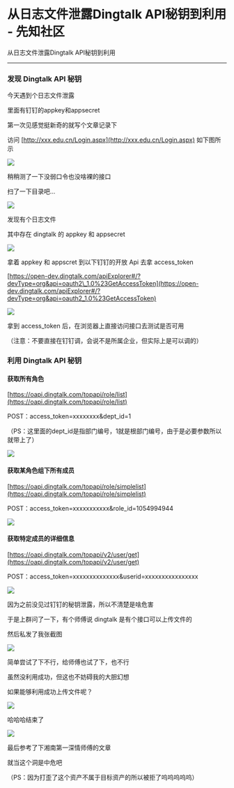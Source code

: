 

# 从日志文件泄露Dingtalk API秘钥到利用 - 先知社区

从日志文件泄露Dingtalk API秘钥到利用

- - -

### 发现 Dingtalk API 秘钥

今天遇到个日志文件泄露

里面有钉钉的appkey和appsecret

第一次见感觉挺新奇的就写个文章记录下

访问 [http://xxx.edu.cn/Login.aspx](http://xxx.edu.cn/Login.aspx) 如下图所示

[![](assets/1705975182-46efcc1156f7d3820681664209990c31.png)](https://xzfile.aliyuncs.com/media/upload/picture/20240121202904-a9f0fbfe-b858-1.png)

稍稍测了一下没弱口令也没啥裸的接口

扫了一下目录吧...

[![](assets/1705975182-38e520403cdfc2a209e9e231d51592ee.png)](https://xzfile.aliyuncs.com/media/upload/picture/20240121202924-b5db7dcc-b858-1.png)

发现有个日志文件

其中存在 dingtalk 的 appkey 和 appsecret

[![](assets/1705975182-9c486c38b5447e12999e679e7560cdfe.png)](https://xzfile.aliyuncs.com/media/upload/picture/20240121202950-c5abc5fe-b858-1.png)

拿着 appkey 和 appscret 到以下钉钉的开放 Api 去拿 access\_token

[https://open-dev.dingtalk.com/apiExplorer#/?devType=org&api=oauth2\_1.0%23GetAccessToken](https://open-dev.dingtalk.com/apiExplorer#/?devType=org&api=oauth2_1.0%23GetAccessToken)

[![](assets/1705975182-3e3b5f72427dc85ef207803576562655.png)](https://xzfile.aliyuncs.com/media/upload/picture/20240121203012-d24e1d7a-b858-1.png)

拿到 access\_token 后，在浏览器上直接访问接口去测试是否可用

（注意：不要直接在钉钉调，会说不是所属企业，但实际上是可以调的）

### 利用 Dingtalk API 秘钥

#### 获取所有角色

[https://oapi.dingtalk.com/topapi/role/list](https://oapi.dingtalk.com/topapi/role/list)

POST：access\_token=xxxxxxxx&dept\_id=1

（PS：这里面的dept\_id是指部门编号，1就是根部门编号，由于是必要参数所以就带上了）

[![](assets/1705975182-af3b727fbb315cf387648790b478a39e.png)](https://xzfile.aliyuncs.com/media/upload/picture/20240121203137-05726daa-b859-1.png)

#### 获取某角色组下所有成员

[https://oapi.dingtalk.com/topapi/role/simplelist](https://oapi.dingtalk.com/topapi/role/simplelist)

POST：access\_token=xxxxxxxxxxx&role\_id=1054994944

[![](assets/1705975182-0d8fd1a3bf6b34cbf14af762d162d52a.png)](https://xzfile.aliyuncs.com/media/upload/picture/20240121203243-2c6b1eac-b859-1.png)

#### 获取特定成员的详细信息

[https://oapi.dingtalk.com/topapi/v2/user/get](https://oapi.dingtalk.com/topapi/v2/user/get)

POST：access\_token=xxxxxxxxxxxxxx&userid=xxxxxxxxxxxxxxxx

[![](assets/1705975182-6cabe6e912c195f3e12d77fad3ebc0e9.png)](https://xzfile.aliyuncs.com/media/upload/picture/20240121203317-40cedf0a-b859-1.png)

因为之前没见过钉钉的秘钥泄露，所以不清楚是啥危害

于是上群问了一下，有个师傅说 dingtalk 是有个接口可以上传文件的

然后私发了我张截图

[![](assets/1705975182-063f63a64d871ba504acff67102f82fd.png)](https://xzfile.aliyuncs.com/media/upload/picture/20240121203335-4bbcb068-b859-1.png)

简单尝试了下不行，给师傅也试了下，也不行

虽然没利用成功，但这也不妨碍我的大胆幻想

如果能够利用成功上传文件呢？

[![](assets/1705975182-3e7e9bf61f57aefa961838e80ff4081a.png)](https://xzfile.aliyuncs.com/media/upload/picture/20240121203354-56c6e352-b859-1.png)

哈哈哈结束了

[![](assets/1705975182-0a05c9fdf38f9711ea03c8380bb1d760.png)](https://xzfile.aliyuncs.com/media/upload/picture/20240121203410-603c07e6-b859-1.png)

最后参考了下湘南第一深情师傅的文章

就当这个洞是中危吧

（PS：因为打歪了这个资产不属于目标资产的所以被拒了呜呜呜呜呜）
